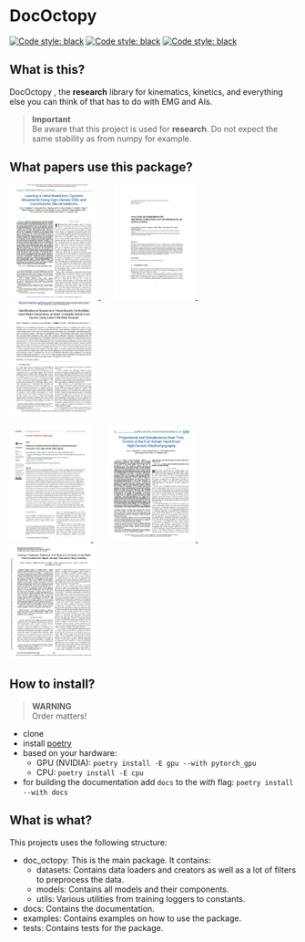 # DocOctopy


<a href="https://www.python.org/downloads/release/python-3100/"><img alt="Code style: black" src="https://img.shields.io/badge/python-v3.10-blue"></a>
<a href="https://www.pytorchlightning.ai/"><img alt="Code style: black" src="https://img.shields.io/badge/uses-pytorch & pytorch lighting-blueviolet"></a>
<a href="https://github.com/psf/black"><img alt="Code style: black" src="https://img.shields.io/badge/code style-black-000000.svg"></a>


## What is this?
DocOctopy , the **research** library for kinematics, kinetics, and everything else you can think of that has to do with EMG and AIs.
> **Important**  
> Be aware that this project is used for **research**. Do not expect the same stability as from numpy for example.

## What papers use this package?
<p float="left">
  <a href="https://doi.org/10.1109/TBME.2024.3432800" target="_blank"> <img src="_static/papers/Learning.jpg" width="31%" /> </a>
  &nbsp;&nbsp;&nbsp;&nbsp;&nbsp;
  <a href="https://doi.org/10.33965/ijcsis_2024190101" target="_blank"> <img src="_static/papers/Analysis.jpg" width="28.4%" /> </a>
  &nbsp;&nbsp;&nbsp;&nbsp;&nbsp;
  <a href="https://doi.org/10.1101/2024.05.28.24307964" target="_blank"> <img src="_static/papers/Identification.jpg" width="31%" /> </a>
</p>

<p float="left">
<a href="https://doi.org/10/gtm4bt" target="_blank"> <img src="_static/papers/Influence.jpg" width="28.4%" /> </a>
  &nbsp;&nbsp;&nbsp;&nbsp;&nbsp;
  <a href="https://doi.org/10/gsgk4s" target="_blank"> <img src="_static/papers/Proportional.jpg" width="31%" /> </a>
  &nbsp;&nbsp;&nbsp;&nbsp;&nbsp;
  <a href="https://doi.org/10/gq2f47" target="_blank"> <img src="_static/papers/Accurate.jpg" width="31%" /> </a>
</p>

## How to install?
> **WARNING**   
> Order matters!
- clone
- install [poetry](https://python-poetry.org/docs/#installation)
- based on your hardware:
  - GPU (NVIDIA): `poetry install -E gpu --with pytorch_gpu`
  - CPU: `poetry install -E cpu`
- for building the documentation add `docs` to the *with* flag: `poetry install --with docs`

## What is what?
This projects uses the following structure:
- doc_octopy: This is the main package. It contains:
  - datasets: Contains data loaders and creators as well as a lot of filters to preprocess the data.
  - models: Contains all models and their components.
  - utils: Various utilities from training loggers to constants.
- docs: Contains the documentation.
- examples: Contains examples on how to use the package.
- tests: Contains tests for the package.